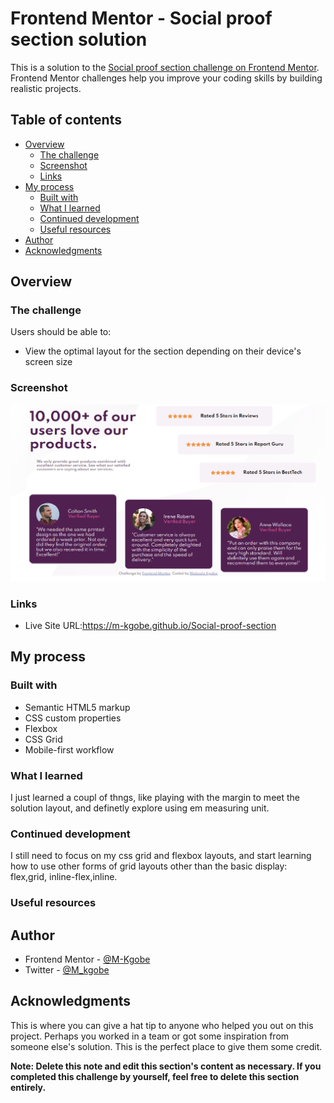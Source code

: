 # Frontend Mentor - Social proof section solution

This is a solution to the [Social proof section challenge on Frontend Mentor](https://www.frontendmentor.io/challenges/social-proof-section-6e0qTv_bA). Frontend Mentor challenges help you improve your coding skills by building realistic projects. 

## Table of contents

- [Overview](#overview)
  - [The challenge](#the-challenge)
  - [Screenshot](#screenshot)
  - [Links](#links)
- [My process](#my-process)
  - [Built with](#built-with)
  - [What I learned](#what-i-learned)
  - [Continued development](#continued-development)
  - [Useful resources](#useful-resources)
- [Author](#author)
- [Acknowledgments](#acknowledgments)

## Overview

### The challenge

Users should be able to:

- View the optimal layout for the section depending on their device's screen size

### Screenshot

![](images/screenshot.png)

### Links

- Live Site URL:https://m-kgobe.github.io/Social-proof-section

## My process

### Built with

- Semantic HTML5 markup
- CSS custom properties
- Flexbox
- CSS Grid
- Mobile-first workflow

### What I learned

I just learned a coupl of thngs, like playing with the margin to meet the solution layout, and definetly explore using em measuring unit.

### Continued development

I still need to focus on my css grid and flexbox layouts, and start learning how to use other forms of grid layouts other than the basic display: flex,grid, inline-flex,inline.

### Useful resources


## Author

- Frontend Mentor - [@M-Kgobe](https://www.frontendmentor.io/profile/M-Kgobe)
- Twitter - [@M_kgobe](https://www.twitter.com/M_kgobe)



## Acknowledgments

This is where you can give a hat tip to anyone who helped you out on this project. Perhaps you worked in a team or got some inspiration from someone else's solution. This is the perfect place to give them some credit.

**Note: Delete this note and edit this section's content as necessary. If you completed this challenge by yourself, feel free to delete this section entirely.**
